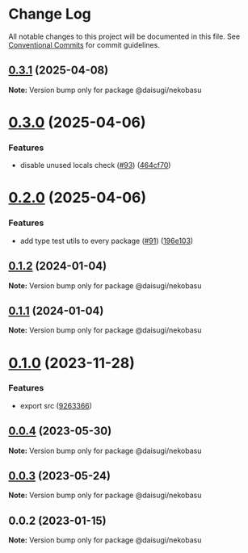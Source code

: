 # Change Log

All notable changes to this project will be documented in this file.
See [Conventional Commits](https://conventionalcommits.org) for commit guidelines.

## [0.3.1](https://github.com/daisugiland/daisugi/compare/@daisugi/nekobasu@0.3.0...@daisugi/nekobasu@0.3.1) (2025-04-08)

**Note:** Version bump only for package @daisugi/nekobasu

# [0.3.0](https://github.com/daisugiland/daisugi/compare/@daisugi/nekobasu@0.2.0...@daisugi/nekobasu@0.3.0) (2025-04-06)

### Features

* disable unused locals check ([#93](https://github.com/daisugiland/daisugi/issues/93)) ([464cf70](https://github.com/daisugiland/daisugi/commit/464cf70676e8e0c261d89f620c62b853af54c389))

# [0.2.0](https://github.com/daisugiland/daisugi/compare/@daisugi/nekobasu@0.1.2...@daisugi/nekobasu@0.2.0) (2025-04-06)

### Features

* add type test utils to every package ([#91](https://github.com/daisugiland/daisugi/issues/91)) ([196e103](https://github.com/daisugiland/daisugi/commit/196e103a6a4a28f840bbaa487c9777a68c63196b))

## [0.1.2](https://github.com/daisugiland/daisugi/compare/@daisugi/nekobasu@0.1.0...@daisugi/nekobasu@0.1.2) (2024-01-04)

**Note:** Version bump only for package @daisugi/nekobasu

## [0.1.1](https://github.com/daisugiland/daisugi/compare/@daisugi/nekobasu@0.1.0...@daisugi/nekobasu@0.1.1) (2024-01-04)

**Note:** Version bump only for package @daisugi/nekobasu

# [0.1.0](https://github.com/daisugiland/daisugi/compare/@daisugi/nekobasu@0.0.4...@daisugi/nekobasu@0.1.0) (2023-11-28)

### Features

* export src ([9263366](https://github.com/daisugiland/daisugi/commit/9263366f21e753c3edf34234f5833aff611538f5))

## [0.0.4](https://github.com/daisugiland/daisugi/compare/@daisugi/nekobasu@0.0.3...@daisugi/nekobasu@0.0.4) (2023-05-30)

**Note:** Version bump only for package @daisugi/nekobasu

## [0.0.3](https://github.com/daisugiland/daisugi/compare/@daisugi/nekobasu@0.0.2...@daisugi/nekobasu@0.0.3) (2023-05-24)

**Note:** Version bump only for package @daisugi/nekobasu

## 0.0.2 (2023-01-15)

**Note:** Version bump only for package @daisugi/nekobasu
